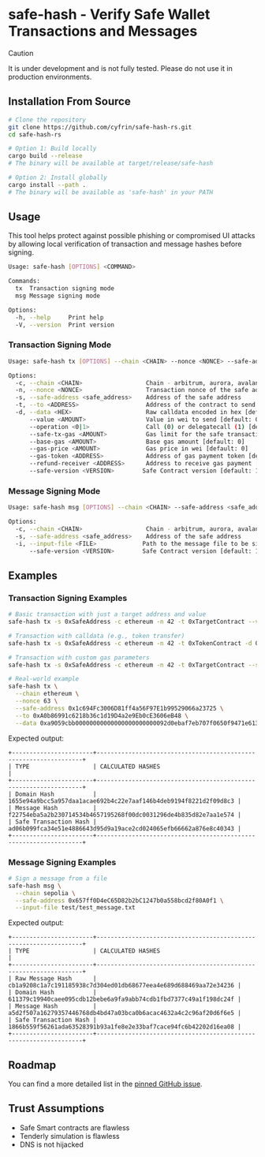 # safe-hash - Verify Safe Wallet Transactions and Messages

> [!CAUTION]
> It is under development and is not fully tested. Please do not use it in production environments.

## Installation From Source

```bash
# Clone the repository
git clone https://github.com/cyfrin/safe-hash-rs.git
cd safe-hash-rs

# Option 1: Build locally
cargo build --release
# The binary will be available at target/release/safe-hash

# Option 2: Install globally
cargo install --path .
# The binary will be available as 'safe-hash' in your PATH
```

## Usage

This tool helps protect against possible phishing or compromised UI attacks by allowing local verification of transaction and message hashes before signing.

```bash
Usage: safe-hash [OPTIONS] <COMMAND>

Commands:
  tx  Transaction signing mode
  msg Message signing mode

Options:
  -h, --help     Print help
  -V, --version  Print version
```

### Transaction Signing Mode

```bash
Usage: safe-hash tx [OPTIONS] --chain <CHAIN> --nonce <NONCE> --safe-address <safe_address> --to <ADDRESS>

Options:
  -c, --chain <CHAIN>                  Chain - arbitrum, aurora, avalanche, base, blast, bsc, celo, ethereum, gnosis, linea, mantle, optimism, polygon, scroll, sepolia, worldchain, xlayer, zksync, base-sepolia, gnosis-chiado, polygon-zkevm
  -n, --nonce <NONCE>                  Transaction nonce of the safe address
  -s, --safe-address <safe_address>    Address of the safe address
  -t, --to <ADDRESS>                   Address of the contract to send calldata to
  -d, --data <HEX>                     Raw calldata encoded in hex [default: "0x"]
      --value <AMOUNT>                 Value in wei to send [default: 0]
      --operation <0|1>                Call (0) or delegatecall (1) [default: 0]
      --safe-tx-gas <AMOUNT>           Gas limit for the safe transaction [default: 0]
      --base-gas <AMOUNT>              Base gas amount [default: 0]
      --gas-price <AMOUNT>             Gas price in wei [default: 0]
      --gas-token <ADDRESS>            Address of gas payment token [default: 0x0]
      --refund-receiver <ADDRESS>      Address to receive gas payment [default: 0x0]
      --safe-version <VERSION>        Safe Contract version [default: 1.3.0]
```

### Message Signing Mode

```bash
Usage: safe-hash msg [OPTIONS] --chain <CHAIN> --safe-address <safe_address> --input-file <FILE>

Options:
  -c, --chain <CHAIN>                  Chain - arbitrum, aurora, avalanche, base, blast, bsc, celo, ethereum, gnosis, linea, mantle, optimism, polygon, scroll, sepolia, worldchain, xlayer, zksync, base-sepolia, gnosis-chiado, polygon-zkevm
  -s, --safe-address <safe_address>    Address of the safe address
  -i, --input-file <FILE>             Path to the message file to be signed
      --safe-version <VERSION>        Safe Contract version [default: 1.3.0]
```

## Examples

### Transaction Signing Examples

```bash
# Basic transaction with just a target address and value
safe-hash tx -s 0xSafeAddress -c ethereum -n 42 -t 0xTargetContract --value 1000000000000000000

# Transaction with calldata (e.g., token transfer)
safe-hash tx -s 0xSafeAddress -c ethereum -n 42 -t 0xTokenContract -d 0xdatadatadata

# Transaction with custom gas parameters
safe-hash tx -s 0xSafeAddress -c ethereum -n 42 -t 0xTargetContract --safe-tx-gas 100000 --base-gas 21000 --gas-price 50000000000

# Real-world example
safe-hash tx \
  --chain ethereum \
  --nonce 63 \
  --safe-address 0x1c694Fc3006D81ff4a56F97E1b99529066a23725 \
  --to 0xA0b86991c6218b36c1d19D4a2e9Eb0cE3606eB48 \
  --data 0xa9059cbb00000000000000000000000092d0ebaf7eb707f0650f9471e61348f4656c29bc00000000000000000000000000000000000000000000000000000005d21dba00
```

Expected output:
```
+-----------------------+------------------------------------------------------------------+
| TYPE                  | CALCULATED HASHES                                                |
+-----------------------+------------------------------------------------------------------+
| Domain Hash           | 1655e94a9bcc5a957daa1acae692b4c22e7aaf146b4deb9194f8221d2f09d8c3 |
| Message Hash          | f22754eba5a2b230714534b4657195268f00dc0031296de4b835d82e7aa1e574 |
| Safe Transaction Hash | ad06b099fca34e51e4886643d95d9a19ace2cd024065efb66662a876e8c40343 |
+-----------------------+------------------------------------------------------------------+
```

### Message Signing Examples

```bash
# Sign a message from a file
safe-hash msg \
  --chain sepolia \
  --safe-address 0x657ff0D4eC65D82b2bC1247b0a558bcd2f80A0f1 \
  --input-file test/test_message.txt
```

Expected output:
```
+-----------------------+------------------------------------------------------------------+
| TYPE                  | CALCULATED HASHES                                                |
+-----------------------+------------------------------------------------------------------+
| Raw Message Hash      | cb1a9208c1a7c191185938c7d304ed01db68677eea4e689d688469aa72e34236 |
| Domain Hash           | 611379c19940caee095cdb12bebe6a9fa9abb74cdb1fbd7377c49a1f198dc24f |
| Message Hash          | a5d2f507a16279357446768db4bd47a03bca0b6acac4632a4c2c96af20d6f6e5 |
| Safe Transaction Hash | 1866b559f56261ada63528391b93a1fe8e2e33baf7cace94fc6b42202d16ea08 |
+-----------------------+------------------------------------------------------------------+
```

## Roadmap

You can find a more detailed list in the [pinned GitHub issue](https://github.com/cyfrin/safe-tx-verifier/issues/1).

## Trust Assumptions
* Safe Smart contracts are flawless
* Tenderly simulation is flawless
* DNS is not hijacked
